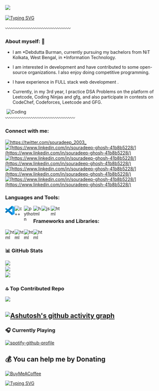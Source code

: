 <a href="https://www.linkpicture.com/view.php?img=LPic64d8769ce53bb747766155"><img src="https://www.linkpicture.com/q/Black-Modern-Graphic-Designer-LinkedIn-Banner.png" type="image"></a>

[![Typing SVG](https://readme-typing-svg.demolab.com?font=Fira+Code&weight=700&size=25&pause=1000&color=13F2F7&width=435&lines=Hey%2C+Debdutta+Here+%F0%9F%91%8B;Welcome+to+my+profile+%F0%9F%8D%83;Show+some+%E2%9D%A4%EF%B8%8F+and+%E2%AD%90+my+Repo+;MERN+Developer+%F0%9F%92%BB)](https://git.io/typing-svg)

〰〰〰〰〰〰〰〰〰〰〰〰〰〰〰


### About myself: 🌱 <br>

- I am *Debdutta Burman, currently pursuing my bachelors from NiT Kolkata, West Bengal, in *Information Technology. <br>

- I am interested in development and have contributed to some open-source organizations. I also enjoy doing competitive programming. <br>

- I have experience in FULL stack web development .<br>

- Currently, in my 3rd year, I practice DSA Problems on the platform of Leetcode, Coding Ninjas and gfg, and also participate in contests on CodeChef, Codeforces, Leetcode and GFG.



<img align="right" alt="Coding" width="500" src="https://wallpapercave.com/wp/wp11364726.jpg"/>

〰〰〰〰〰〰〰〰〰〰〰〰〰〰〰〰


### Connect with me:



<p align="left">
<a href="https://twitter.com" target="blank"><img align="center" src="https://raw.githubusercontent.com/rahuldkjain/github-profile-readme-generator/master/src/images/icons/Social/twitter.svg" alt="https://twitter.com/souradeep_2003_" height="30" width="40" /></a>
<a href="https://www.linkedin.com/in/debdutta-burman-859743223/" target="blank"><img align="center" src="https://raw.githubusercontent.com/rahuldkjain/github-profile-readme-generator/master/src/images/icons/Social/linked-in-alt.svg" alt="[https://www.linkedin.com/in/souradeep-ghosh-41b8b5228/](https://www.linkedin.com/in/souradeep-ghosh-41b8b5228/)" height="30" width="40" /></a>
<a href="https://www.hackerrank.com" target="blank"><img align="center" src="https://upload.wikimedia.org/wikipedia/commons/thumb/4/40/HackerRank_Icon-1000px.png/800px-HackerRank_Icon-1000px.png" alt="[https://www.linkedin.com/in/souradeep-ghosh-41b8b5228/](https://www.linkedin.com/in/souradeep-ghosh-41b8b5228/)" height="40" width="40" /></a>
 <a href="https://www.linkedin.com/in/debdutta-burman-859743223/" target="blank"><img align="center" src="https://leetcode.com/static/images/LeetCode_logo_rvs.png" alt="[https://www.linkedin.com/in/souradeep-ghosh-41b8b5228/](https://www.linkedin.com/in/souradeep-ghosh-41b8b5228/)"  width="30" /></a>
<a href="https://auth.geeksforgeeks.org" target="blank"><img align="center" src="https://media.geeksforgeeks.org/wp-content/cdn-uploads/gfg_200x200-min.png" alt="[https://www.linkedin.com/in/souradeep-ghosh-41b8b5228/](https://www.linkedin.com/in/souradeep-ghosh-41b8b5228/)"  width="30" /></a>



<p>
  




### Languages and Tools:

<img align="left" alt="Visual Studio Code" width="30px" src="https://raw.githubusercontent.com/github/explore/80688e429a7d4ef2fca1e82350fe8e3517d3494d/topics/visual-studio-code/visual-studio-code.png" />
<img align="left" alt="c++" width="30px" src="https://raw.githubusercontent.com/isocpp/logos/master/cpp_logo.png" />
<img align="left" alt="python" width="30px" src="https://upload.wikimedia.org/wikipedia/commons/thumb/c/c3/Python-logo-notext.svg/1869px-Python-logo-notext.svg.png" />
<img align="left" alt="html" width="26px" src="https://cdnlogo.com/logos/h/84/html.svg" />
<img align="left" alt="js" width="30px" src="https://cdn.jsdelivr.net/npm/programming-languages-logos/src/javascript/javascript.png" />
<img align="left" alt="html" width="30px" src="https://logospng.org/download/css-3/logo-css-3-2048.png" />


<br>


###  Frameworks and Libraries:


<img align="left" alt="html" width="30px" src="https://res.cloudinary.com/arcjet-media/image/upload/v1608734952/z8hzeszc9eb3sp3vp3qc.jpg" />

<img align="left" alt="html" width="30px" src="https://upload.wikimedia.org/wikipedia/commons/thumb/a/a7/React-icon.svg/2300px-React-icon.svg.png" />
<img align="left" alt="html" width="30px" src="https://seeklogo.com/images/N/nodejs-logo-FBE122E377-seeklogo.com.png" />
<img align="left" alt="html" width="30px" src="https://w7.pngwing.com/pngs/925/447/png-transparent-express-js-node-js-javascript-mongodb-node-js-text-trademark-logo.png" />


<br>
<br>
  
### 📊 GitHub Stats
![](https://github-readme-stats.vercel.app/api?username=soura07&theme=yeblu&hide_border=false&include_all_commits=true&count_private=true)<br/>
![](https://github-readme-streak-stats.herokuapp.com/?user=soura07&theme=yeblu&hide_border=false)<br/>
![](https://github-readme-stats.vercel.app/api/top-langs/?username=soura07&theme=yeblu&hide_border=false&include_all_commits=true&count_private=true&layout=compact)
### 🔝 Top Contributed Repo
![](https://github-contributor-stats.vercel.app/api?username=soura07&limit=5&theme=radical&combine_all_yearly_contributions=true)


[![Ashutosh's github activity graph](https://github-readme-activity-graph.vercel.app/graph?username=soura07&bg_color=000000&color=ffffff&line=28f040&point=ebeaea&area=true&hide_border=true)](https://github.com/ashutosh00710/github-readme-activity-graph)
---


### 🎧 Currently Playing
[![spotify-github-profile](https://spotify-github-profile.vercel.app/api/view?uid=31fujcn7pz32lgyjlxlbawfi4hwm&cover_image=true&theme=default&show_offline=false&background_color=121212&interchange=false)](https://github.com/kittinan/spotify-github-profile"width="30" )


 ## 💰 You can help me by Donating
  [![BuyMeACoffee](https://img.shields.io/badge/Buy%20Me%20a%20Coffee-ffdd00?style=for-the-badge&logo=buy-me-a-coffee&logoColor=black)](https://buymeacoffee.com/unicornjohn) 

 [![Typing SVG](https://readme-typing-svg.demolab.com?font=Fira+Code&weight=600&size=22&pause=1000&color=EDFF37&width=435&lines=Thanks+for+Visiting+My++Profile)](https://git.io/typing-svg) 
<!-- Proudly created with GPRM ( https://gprm.itsvg.in ) -->
